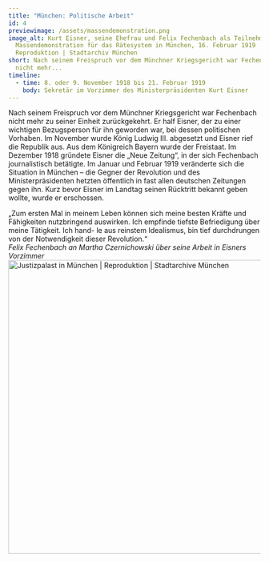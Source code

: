 ```yaml
---
title: "München: Politische Arbeit"
id: 4
previewimage: /assets/massendemonstration.png
image_alt: Kurt Eisner, seine Ehefrau und Felix Fechenbach als Teilnehmer der
  Massendemonstration für das Rätesystem in München, 16. Februar 1919 |
  Reproduktion | Stadtarchiv München
short: Nach seinem Freispruch vor dem Münchner Kriegsgericht war Fechenbach
  nicht mehr...
timeline:
  - time: 8. oder 9. November 1918 bis 21. Februar 1919
    body: Sekretär im Vorzimmer des Ministerpräsidenten Kurt Eisner
---
```

Nach seinem Freispruch vor dem Münchner Kriegsgericht war Fechenbach nicht mehr zu seiner Einheit zurückgekehrt. Er half Eisner, der zu einer wichtigen Bezugsperson für ihn geworden war, bei dessen politischen Vorhaben. Im November wurde König Ludwig III. abgesetzt und Eisner rief die Republik aus. Aus dem Königreich Bayern wurde der Freistaat. Im Dezember 1918 gründete Eisner die „Neue Zeitung“, in der sich Fechenbach journalistisch betätigte. Im Januar und Februar 1919 veränderte sich die Situation in München – die Gegner der Revolution und des Ministerpräsidenten hetzten öffentlich in fast allen deutschen Zeitungen gegen ihn. Kurz bevor Eisner im Landtag seinen Rücktritt bekannt geben wollte, wurde er erschossen.

<InformationBox>
„Zum ersten Mal in meinem Leben können sich meine besten Kräfte und Fähigkeiten nutzbringend auswirken. Ich empfinde tiefste Befriedigung über meine Tätigkeit. Ich hand- le aus reinstem Idealismus, bin tief durchdrungen von der Notwendigkeit dieser Revolution.“
<br/>
<i>Felix Fechenbach an Martha Czernichowski über seine Arbeit in Eisners Vorzimmer</i>
</InformationBox>

<Image src="/assets/justizpalast.png" alt="Justizpalast in München | Reproduktion | Stadtarchive München" width="796" height="587" />


